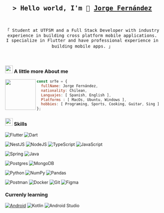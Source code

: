 <!--
cosas Utiles:
Bandages: https://github.com/Ileriayo/markdown-badges
waka-stats: https://github.com/athul/waka-readme
 -->

 <!-- 
 examples:
 1) https://github.com/shahriarshafin/shahriarshafin/blob/development/README.md 
 -->

<h2 align="center">
        <samp>&gt; Hello world, I'm 👋
                <b><a target="_blank" href="https://www.linkedin.com/in/jf96">Jorge Fernández</a></b>
        </samp>
</h2>

<br>

<p align="center">
        <samp>
            「 Student at UTFSM and a Full Stack Developer with industry experience in building cross platform mobile applications. I specialize in Flutter and have professional experience in building mobile apps. 」
        </samp>
</p>

<br>

<h3> <img src="https://emojis.slackmojis.com/emojis/images/1588315024/8823/hyperkitty.gif?1588315024" width="25" /> A little more About me </h3>

<img align= "left" width= "100" src= "https://pa1.narvii.com/6580/8098c6e9207376889eeb0532d9f5a0723c4d73f5_hq.gif"/>


```js
const srTe = {
  fullName: Jorge Fernández,
  nationality: Chilean,
  Languajes: [ Spanish, English ],
  Platforms : [ MacOs, Ubuntu, Windows ],
  hobbies: [ Programing, Sports, Cooking, Guitar, Sing ],
};
```

<h3> <img src="https://emojis.slackmojis.com/emojis/images/1621024394/39092/cat-roll.gif?1621024394" width="25"/>  Skills</a></h3>

![Flutter](https://img.shields.io/badge/Flutter-%2302569B.svg?style=flat-square&logo=Flutter&logoColor=white)
![Dart](https://img.shields.io/badge/dart-%230175C2.svg?style=flat-square&logo=dart&logoColor=white)

![NestJS](https://img.shields.io/badge/nestjs-%23E0234E.svg?style=flat-square&logo=nestjs&logoColor=white)
![NodeJS](https://img.shields.io/badge/node.js-6DA55F?style=flat-square&logo=node.js&logoColor=white)
![TypeScript](https://img.shields.io/badge/typescript-%23007ACC.svg?style=flat-square&logo=typescript&logoColor=white)
![JavaScript](https://img.shields.io/badge/javascript-%23323330.svg?style=flat-square&logo=javascript&logoColor=%23F7DF1E)

![Spring](https://img.shields.io/badge/spring-%236DB33F.svg?style=flat-square&logo=spring&logoColor=white)
![Java](https://img.shields.io/badge/java-%23ED8B00.svg?style=flat-square&logo=java&logoColor=white)

![Postgres](https://img.shields.io/badge/postgres-%23316192.svg?style=flat-square&logo=postgresql&logoColor=white)
![MongoDB](https://img.shields.io/badge/MongoDB-%234ea94b.svg?style=flat-square&logo=mongodb&logoColor=white)

![Python](https://img.shields.io/badge/python-3670A0?style=flat-square&logo=python&logoColor=ffdd54)
![NumPy](https://img.shields.io/badge/numpy-%23013243.svg?style=flat-square&logo=numpy&logoColor=white)
![Pandas](https://img.shields.io/badge/pandas-%23150458.svg?style=flat-square&logo=pandas&logoColor=white)

![Postman](https://img.shields.io/badge/Postman-FF6C37?style=flat-square&logo=postman&logoColor=white)
![Docker](https://img.shields.io/badge/docker-%230db7ed.svg?style=flat-square&logo=docker&logoColor=white)
![Git](https://img.shields.io/badge/git-%23F05033.svg?style=flat-square&logo=git&logoColor=white)
![Figma](https://img.shields.io/badge/figma-%23F24E1E.svg?style=flat-square&logo=figma&logoColor=white)

### Currenly learning

[![Android](https://img.shields.io/badge/Android-3DDC84?style=flat-square&logo=android&logoColor=white&labelColor=101010)]()
![Kotlin](https://img.shields.io/badge/kotlin-%230095D5.svg?style=flat-square&logo=kotlin&logoColor=white)
![Android Studio](https://img.shields.io/badge/Android%20Studio-3DDC84.svg?style=flat-square&logo=android-studio&logoColor=white)

<!--START_SECTION:waka-->
<!--END_SECTION:waka-->

